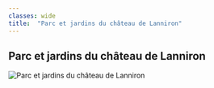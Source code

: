 ```yaml
---
classes: wide
title:  "Parc et jardins du château de Lanniron"
---
```


## Parc et jardins du château de Lanniron

![Parc et jardins du château de Lanniron](/plan-paysage-quimper/assets/images/lanniron.png)
